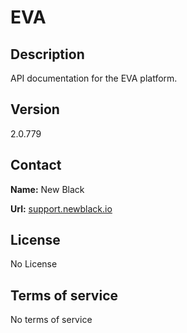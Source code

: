 # EVA

## Description

API documentation for the EVA platform.

## Version

2.0.779

## Contact

**Name:** New Black

**Url:** [support.newblack.io](https://support.newblack.io)

## License

No License

## Terms of service

No terms of service
